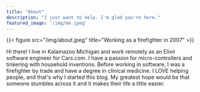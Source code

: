 ```yaml
---
title: "About"
description: "I just want to help. I'm glad you're here."
featured_image: '/img/me.jpeg'
---
```

{{< figure src="/img/about.jpeg" title="Working as a firefighter in 2007" >}}

Hi there! I live in Kalamazoo Michigan and work remotely as an Elixir software engineer for Cars.com. I have a passion for micro-controllers and tinkering with household inventions. Before working in software, I was a firefighter by trade and have a degree in clinical medicine. I LOVE helping people, and that's why I started this blog. My greatest hope would be that someone stumbles across it and it makes their life a little easier. 

